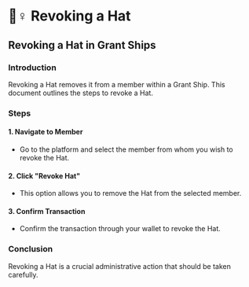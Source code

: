 # 👮♀ Revoking a Hat

## Revoking a Hat in Grant Ships

### Introduction

Revoking a Hat removes it from a member within a Grant Ship. This document outlines the steps to revoke a Hat.

### Steps

#### 1. Navigate to Member

* Go to the platform and select the member from whom you wish to revoke the Hat.

#### 2. Click "Revoke Hat"

* This option allows you to remove the Hat from the selected member.

#### 3. Confirm Transaction

* Confirm the transaction through your wallet to revoke the Hat.

### Conclusion

Revoking a Hat is a crucial administrative action that should be taken carefully.
